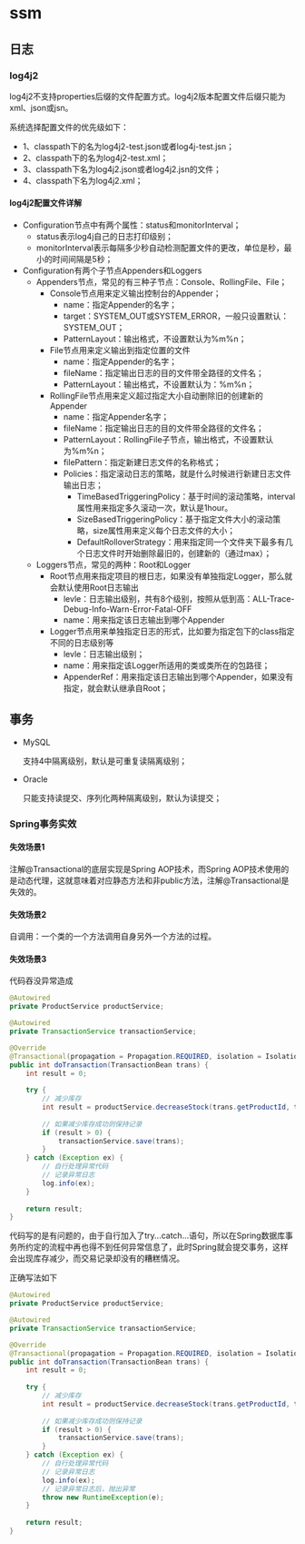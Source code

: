 # ssm

## 日志

### log4j2

log4j2不支持properties后缀的文件配置方式。log4j2版本配置文件后缀只能为xml、json或jsn。

系统选择配置文件的优先级如下：

* 1、classpath下的名为log4j2-test.json或者log4j-test.jsn；
* 2、classpath下的名为log4j2-test.xml；
* 3、classpath下名为log4j2.json或者log4j2.jsn的文件；
* 4、classpath下名为log4j2.xml；

#### log4j2配置文件详解

* Configuration节点中有两个属性：status和monitorInterval；
  * status表示log4j自己的日志打印级别；
  * monitorInterval表示每隔多少秒自动检测配置文件的更改，单位是秒，最小的时间间隔是5秒；
* Configuration有两个子节点Appenders和Loggers
  * Appenders节点，常见的有三种子节点：Console、RollingFile、File；
    * Console节点用来定义输出控制台的Appender；
      * name：指定Appender的名字；
      * target：SYSTEM_OUT或SYSTEM_ERROR，一般只设置默认：SYSTEM_OUT；
      * PatternLayout：输出格式，不设置默认为%m%n；
    * File节点用来定义输出到指定位置的文件
      * name：指定Appender的名字；
      * fileName：指定输出日志的目的文件带全路径的文件名；
      * PatternLayout：输出格式，不设置默认为：%m%n；
    * RollingFile节点用来定义超过指定大小自动删除旧的创建新的Appender
      * name：指定Appender名字；
      * fileName：指定输出日志的目的文件带全路径的文件名；
      * PatternLayout：RollingFile子节点，输出格式，不设置默认为%m%n；
      * filePattern：指定新建日志文件的名称格式；
      * Policies：指定滚动日志的策略，就是什么时候进行新建日志文件输出日志；
        * TimeBasedTriggeringPolicy：基于时间的滚动策略，interval属性用来指定多久滚动一次，默认是1hour。
        * SizeBasedTriggeringPolicy：基于指定文件大小的滚动策略，size属性用来定义每个日志文件的大小；
        * DefaultRolloverStrategy：用来指定同一个文件夹下最多有几个日志文件时开始删除最旧的，创建新的（通过max）；
  * Loggers节点，常见的两种：Root和Logger
    * Root节点用来指定项目的根日志，如果没有单独指定Logger，那么就会默认使用Root日志输出
      * levle：日志输出级别，共有8个级别，按照从低到高：ALL-Trace-Debug-Info-Warn-Error-Fatal-OFF
      * name：用来指定该日志输出到哪个Appender
    * Logger节点用来单独指定日志的形式，比如要为指定包下的class指定不同的日志级别等
      * levle：日志输出级别；
      * name：用来指定该Logger所适用的类或类所在的包路径；
      * AppenderRef：用来指定该日志输出到哪个Appender，如果没有指定，就会默认继承自Root；

## 事务

* MySQL

  支持4中隔离级别，默认是可重复读隔离级别；

* Oracle

  只能支持读提交、序列化两种隔离级别，默认为读提交；

### Spring事务实效

#### 失效场景1

注解@Transactional的底层实现是Spring AOP技术，而Spring AOP技术使用的是动态代理，这就意味着对应静态方法和非public方法，注解@Transactional是失效的。

#### 失效场景2

自调用：一个类的一个方法调用自身另外一个方法的过程。

#### 失效场景3

代码吞没异常造成

```java
@Autowired
private ProductService productService;

@Autowired
private TransactionService transactionService;

@Override
@Transactional(propagation = Propagation.REQUIRED, isolation = Isolation.READ_COMMITTED)
public int doTransaction(TransactionBean trans) {
    int result = 0;
    
    try {
        // 减少库存
        int result = productService.decreaseStock(trans.getProductId, trans.getQuantity());
        
        // 如果减少库存成功则保持记录
        if (result > 0) {
            transactionService.save(trans);
        }
    } catch (Exception ex) {
        // 自行处理异常代码
        // 记录异常日志
        log.info(ex);
    }
    
    return result;
}
```

代码写的是有问题的，由于自行加入了try...catch...语句，所以在Spring数据库事务所约定的流程中再也得不到任何异常信息了，此时Spring就会提交事务，这样会出现库存减少，而交易记录却没有的糟糕情况。

正确写法如下

```java
@Autowired
private ProductService productService;

@Autowired
private TransactionService transactionService;

@Override
@Transactional(propagation = Propagation.REQUIRED, isolation = Isolation.READ_COMMITTED)
public int doTransaction(TransactionBean trans) {
    int result = 0;
    
    try {
        // 减少库存
        int result = productService.decreaseStock(trans.getProductId, trans.getQuantity());
        
        // 如果减少库存成功则保持记录
        if (result > 0) {
            transactionService.save(trans);
        }
    } catch (Exception ex) {
        // 自行处理异常代码
        // 记录异常日志
        log.info(ex);
        // 记录异常日志后，抛出异常
        throw new RuntimeException(e);
    }
    
    return result;
}
```

